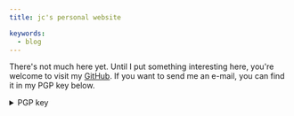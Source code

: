 ```yaml
---
title: jc's personal website

keywords:
  - blog
---
```


There's not much here yet. Until I put something interesting here, you're
welcome to visit my [GitHub](https://github.com/jchristgit). If you want to send
me an e-mail, you can find it in my PGP key below.


<details>
  <summary>PGP key</summary>
```
  -----BEGIN PGP PUBLIC KEY BLOCK-----

  mQINBFsNVqEBEADhR9WtIWIk2b2iAuw7nEhCUqyOyicJOSONSxmePVZM30t4tZ9Z
  VGeDRzxdO0abxxzVDMCZJXDjn6Uen83EEDdAzaXrMBiaMg4ChpPBIQ8c7hEjn3xk
  eM+bLTRlnOLY/QGP+853uu137/pSyEFE2lW4KsdGLqBa2Zd3yr1Cmj4NWuY5YAoM
  5yGSGXwefEnbvx/uXSUVGi7428e4L31SME0k+TQoAPwREqUxUWPEZJ9qru6bahkb
  VFyUGo+WOTovS2Fgldvb9qrCFkBRt72B22kgROawmE1xsuOyJfypfeoS/Ww0fOZp
  wCzVLHuMNbUhuinPZ9zk71FZV5m0yNmFxz/kSl7BHqBauiZiHmyBbrB01edszO6M
  xneRAtBV/CBWdHWvFLYlCNwYv7E4D5mi09eAuW0G98OnO3Qk8GH59wLpeh+pKOcQ
  cyxpUVu74YraCRgKgRcgu3fI7VHLMn8ApR0V1yJuWFUiNAkidKR9qyKIeVzX8BCY
  XaMqT52GZyu/u4XTgRa3hsIfUL0H8NEmWGIHxCrh6zBTsYoWOdB47Oix7P0Af6Xi
  ro1QP3FodqSnc7+k9NtB91WCyCQsT+49g/ghTpatGS8EXboJgsCStQulgxVUlcva
  zIf9vvcN0Rd8KD8ttqh0sguyIBExRh+RlJEloDuScjtAtVKB+ff4lqq5GwARAQAB
  tB1Kb2hhbm5lcyBDaHJpc3QgPGpjQGpjaHJpLnN0PokCTgQTAQoAOAIbAwULCQgH
  AwUVCgkICwUWAgMBAAIeAQIXgBYhBIwF0OmLeRTt69zIzI6OCSgvLhevBQJdGRkX
  AAoJEI6OCSgvLhevPlIQAIJnv9VwkywgKa5CPhxt3iM1z5EBB+9GU1rmhojhKk8/
  9u+UGl/pIkkiWlZrTIx8EU/UrmMADA7UdFKw4VSgXLAZlcYLGptE0uu9gyTmbWPL
  iyAWB1Wpa/q9wEUUl+oddhviLyVwHc7xD69YdIzwYNMYJVUfV0WNnxbHAooai4JT
  M0b49qWTrQpIS2sutjPRINMyqqcxmS79TvG6G44yOI0VhRZBlFpv8CFF4m1o03XR
  kcg3AoldySQz1o/kJaJDfMH4WkHTRiO7D536V0e43XPOffpWxwjxT8oJ9XJd3X1t
  uigcxvHHCFIU9MNljIqnEVPLwTnfEmXCYwUMXkC2Sb8HqZnRcQjIkrkZuFv5IN4C
  XdYExLm0VWGR6zx5AC/nVbcwtZGe/k6bgxSo/i4BklCOad9D9YvDVINKkBYiwSKg
  1xPcb5004kr6qicm70NG7bDCnRO+uIfhpXM9IaGfa4uugQ5dsemCq8UdJBSWL1b/
  O7LrGoUD/8OjfiuSi+ZDFIFOmosfpS16E6JW8hlpal0t0gpmLYOzkyKN0o2b9z7s
  vCRigGh2OH9cVF/GS+5eeS9Vd6T0wRtZfWuRghRxkmzI25Uh5DC7jOPODNJw2OyY
  RP1CI/GWPwDzTEuS23agZ+a7TDqrk4/n75uRVeABKZZLvhYLKn5tcOj6oMCgoWKK
  uQINBFsNVqEBEAD3PwHQu9GiVgJVGYAavYIldTLxQEFKWXRIzvMKFpLKyZQdlI/3
  uIZBVhAkqS64RjdVwCxAIq6vOw5z7KuLRi2XaWZVjyb891ofOkvopQqLIQK3U7Jp
  dATHvdu4mDW7o70zZB0J+JBImoZjZ0Yb/pS/E07+ccVOq/VaEXMAr2Kre+aCJIIQ
  bIMtLA32VolXlO665hPTDayNgSjwEglDml2mFa5KChLsucub3JFg6DDxIfXEzNg1
  8WqSSjhntTEV9jmEJcrNfQylH9ch3boBPvtNCDOw3lo/e7XyvcUPb5xstWdoWYYl
  sPwFks6ntIejuDt7rbBVCtxu06prdWC1nsUVZDo6DP9fy/x3XIqeC0o0KDf1D5qf
  3+9CWV/7a2f2z3VElqJj+5LNhuJ+aEU/j02zQJswGa2W1xQq1slbUMc3uXe859UG
  6reYNASlw7QLlHzl7JtuP5Ya0CDD+LuaupTqcQTLfm5Sf0Azpk3qKNNarDVzo3pE
  qVhu+l/IcmCLnqr4N7Zcm0kYmtD4ToQb3kQMFiLtIA0nbEYvAhEAUvaVMpjUytEi
  aIJEEVTSkpGKloaZDE5GP00fKNG2eqcNH0FRAe6tsZyrLHNNCI/BHe83UCtRHAIc
  Zyzjbf5mC3cl4AuD7VkXksQY0oAJ/0FuA+QYcFUqS4HjMFIg8u4bZe1OUwARAQAB
  iQI2BBgBCgAgAhsMFiEEjAXQ6Yt5FO3r3MjMjo4JKC8uF68FAl0ZGSUACgkQjo4J
  KC8uF69rOBAAlqiF8y3UpTcRiQBRpkNRduPNytqJKJmcDVnM9T1H+tRTXDn2gILh
  5FRc7UwM5IBFU24uPJVMMUThy9l+gKiTvZS7pHvdgoVc7W7jSh6be9zgWIcQBvM8
  DoRIftR6WZz0qdhm9ERZ1SBNbiEDtlFPzCxqY9KP+xgZYVvSzhfmjPnQwzRjPmuz
  /mgH5txwlISzFwXoM/T4b0HSuoczcplxN6uZoxLKtFdIF3PNlF1jeFylNxAettOX
  IfcYLQ3ufOjF//ex2bx1gS0fcNQ0yJVjXTOP3hdNJcpdfIOGd0efwjy3V2eDFpSY
  9wlK136VsoThIzq/jq/XxFjlZ4c5fFGdaB+o0ZOFy9b9ZeCNIBarmntNCxITWi4E
  kpAsw7jfS0tpEF8HXVlvxASMrgyobBto9WyuOtBtFgaFdXAvh69I2s5pZ8/o6jWt
  igV2Ax0UWDelI8m+ktNSvs6ry/KIQVg/EaUGa189IUvK9Ww0pMsjK5fIaysrYeXg
  FzVZ9qxOn5PjGTahvrzNy3YmkCMYIf3HUzF3Q7EQ6G7k5Z3qYqUAxmWppNNn3SCW
  7Ml0G2GJqzPKphu9AcF6wFHvc2Pn2V+4Ou5x81ByBv/PJN/2CDSIhiOJB5U631Ze
  TqTP61qikEX+4i4Zw8wkLrUdjCD8DyMKxyx97Upro8APt3bAJcHsaz0=
  =3QCm
  -----END PGP PUBLIC KEY BLOCK-----
```
</details>

## Blog posts
- [**Automatically secure NGINX with Let's Encrypt and
  Ansible**](blog/automatically-secure-nginx-with-letsencrypt-and-ansible.html)
  (5th July 2019)
- [**A new blog using pandoc and
  make**](blog/a-new-blog-using-pandoc-and-make.html) (6th June 2019)

<!-- vim: set foldmethod=manual textwidth=80 sw=2 ts=2: -->
